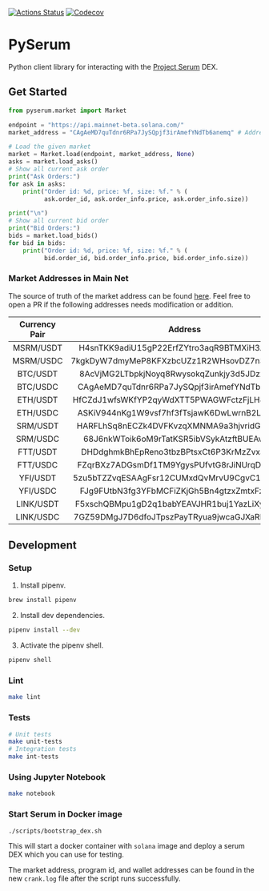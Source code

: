 [![Actions
Status](https://github.com/serum-community/pyserum/workflows/CI/badge.svg)](https://github.com/serum-community/pyserum/actions?query=workflow%3ACI)
[![Codecov](https://codecov.io/gh/serum-community/pyserum/branch/alpha/graph/badge.svg)](https://codecov.io/gh/serum-community/pyserum/branches/alpha)

# PySerum

Python client library for interacting with the [Project Serum](https://projectserum.com/) DEX.

## Get Started

```python
from pyserum.market import Market

endpoint = "https://api.mainnet-beta.solana.com/"
market_address = "CAgAeMD7quTdnr6RPa7JySQpjf3irAmefYNdTb6anemq" # Address for BTC/USDC

# Load the given market
market = Market.load(endpoint, market_address, None)
asks = market.load_asks()
# Show all current ask order
print("Ask Orders:")
for ask in asks:
    print("Order id: %d, price: %f, size: %f." % (
          ask.order_id, ask.order_info.price, ask.order_info.size))

print("\n")
# Show all current bid order
print("Bid Orders:")
bids = market.load_bids()
for bid in bids:
    print("Order id: %d, price: %f, size: %f." % (
          bid.order_id, bid.order_info.price, bid.order_info.size))
```

### Market Addresses in Main Net

The source of truth of the market address can be found [here](https://github.com/project-serum/serum-js/blob/master/pyserum/tokens_and_markets.ts). Feel free to open a PR if the following addresses needs modification or addition.

| Currency Pair |                   Address                    |
| :-----------: | :------------------------------------------: |
|   MSRM/USDT   | H4snTKK9adiU15gP22ErfZYtro3aqR9BTMXiH3AwiUTQ |
|   MSRM/USDC   | 7kgkDyW7dmyMeP8KFXzbcUZz1R2WHsovDZ7n3ihZuNDS |
|   BTC/USDT    | 8AcVjMG2LTbpkjNoyq8RwysokqZunkjy3d5JDzxC6BJa |
|   BTC/USDC    | CAgAeMD7quTdnr6RPa7JySQpjf3irAmefYNdTb6anemq |
|   ETH/USDT    | HfCZdJ1wfsWKfYP2qyWdXTT5PWAGWFctzFjLH48U1Hsd |
|   ETH/USDC    | ASKiV944nKg1W9vsf7hf3fTsjawK6DwLwrnB2LH9n61c |
|   SRM/USDT    | HARFLhSq8nECZk4DVFKvzqXMNMA9a3hjvridGMFizeLa |
|   SRM/USDC    | 68J6nkWToik6oM9rTatKSR5ibVSykAtzftBUEAvpRsys |
|   FTT/USDT    | DHDdghmkBhEpReno3tbzBPtsxCt6P3KrMzZvxavTktJt |
|   FTT/USDC    | FZqrBXz7ADGsmDf1TM9YgysPUfvtG8rJiNUrqDpHc9Au |
|   YFI/USDT    | 5zu5bTZZvqESAAgFsr12CUMxdQvMrvU9CgvC1GW8vJdf |
|   YFI/USDC    | FJg9FUtbN3fg3YFbMCFiZKjGh5Bn4gtzxZmtxFzmz9kT |
|   LINK/USDT   | F5xschQBMpu1gD2q1babYEAVJHR1buj1YazLiXyQNqSW |
|   LINK/USDC   | 7GZ59DMgJ7D6dfoJTpszPayTRyua9jwcaGJXaRMMF1my |

## Development

### Setup

1. Install pipenv.

```sh
brew install pipenv
```

2. Install dev dependencies.

```sh
pipenv install --dev
```

3. Activate the pipenv shell.

```sh
pipenv shell
```

### Lint

```sh
make lint
```

### Tests

```sh
# Unit tests
make unit-tests
# Integration tests
make int-tests
```

### Using Jupyter Notebook

```sh
make notebook
```

### Start Serum in Docker image

```bash
./scripts/bootstrap_dex.sh
```

This will start a docker container with `solana` image and deploy a serum DEX which you can use for testing.

The market address, program id, and wallet addresses can be found in the new `crank.log` file after the script runs successfully.
